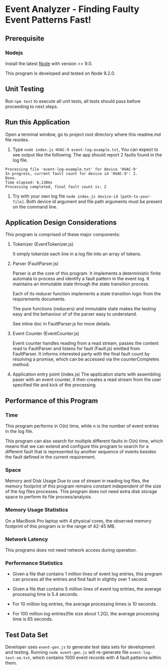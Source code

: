 # Event Analyzer - Finding Faulty Event Patterns Fast!
## Prerequisite
### Nodejs 
Install the latest [Node](https://nodejs.org/en/) with version >= 9.0.

This program is developed and tested on Node 9.2.0.

## Unit Testing
Run `npm test` to execute all unit tests, all tests should pass before proceeding to next steps.

## Run this Application
Open a terminal window, go to project root directory where this readme.md file resides.

1. Type `node index.js HVAC-9 event-log-example.txt`,
You can expect to see output like the following. The app should report 2 faults found in the log file.
```
Processing file 'event-log-example.txt' for device 'HVAC-9'
In progress, current fault count for device id 'HVAC-9': 2.
Done.
Time elapsed: 6.138ms
Processing completed, final fault count is: 2
```
1. Try with your own log file `node index.js device-id [path-to-your-file]`. Both device id argument and file path arguments must be present on the command line.

## Application Design Considerations
This program is comprised of these major components:
1. Tokenizer (EventTokenizer.js)
    
    It simply tokenize each line in a log file into an array of tokens.

1. Parser (FaultParser.js)

    Parser is at the core of this program.
    It implements a deterministic finite automata to process and identify a fault pattern in the event log. It maintains an immutable state through the state transition process.

    Each of its reducer function implements a state transition logic from the requirements documents. 

    The pure functions (reducers) and immutable state makes the testing easy and the behaviour of of the parser easy to understand.

    See inline doc in FaultParser.js for more details.

1. Event Counter (EventCounter.js)

    Event counter handles reading from a read stream, passes the content read to FaultParser and listens for fault (Fault.js) emitted from FaultParser.
    It informs interested party with the final fault count by resolving a promise, which can be accessed via the counterCompletes method.

1. Application entry point (index.js)
    The application starts with assembling paser with an event counter, it then creates a read stream from the user specified file and kick of the processing.

## Performance of this Program

### Time
This program performs in O(n) time, while n is the number of event entries in the log file.

This program can also search for multiple different faults in O(n) time, which means that
we can extend and configure this program to search for a different fault that is represented by another sequence of events besides the fault defined in the current requirement.

### Space

Memory and Disk Usage
Due to use of stream in reading log files, the memory footprint of this program remains constant 
independent of the size of the log files processes. 
This program does not need extra disk storage space to perform its file process/analysis.

### Memory Usage Statistics
On a MacBook Pro laptop with 4 physical cores, the observed memory footprint of this program is in the range of 42-45 MB.

### Network Latency
This programs does not need network access during operation.

### Performance Statistics

* Given a file that contains 1 million lines of event log entries, this program can process all the entries and find fault in slightly over 1 second.

* Given a file that contains 5 million lines of event log entries, the average processing time is 5.4 seconds.

* For 10 million log entries, the average processing times is 10 seconds.
* For 100 million log entries(file size about 1.2G), the average processing time is 65 seconds.

## Test Data Set
Developer uses `event-gen.js` to generate test data sets for development and testing.
Running `node event-gen.js` will re-generate file `event-log-test-sm.txt`, which contains 1000 event records with 4 fault patterns within them.
